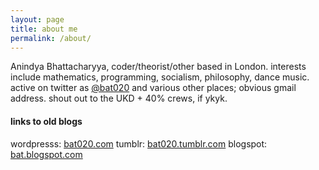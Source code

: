```yaml
---
layout: page
title: about me
permalink: /about/
---
```


Anindya Bhattacharyya, coder/theorist/other based in London. interests include mathematics, programming, socialism, philosophy, dance music. active on twitter as [@bat020](https://twitter.com/bat020) and various other places; obvious gmail address. shout out to the UKD + 40% crews, if ykyk.

#### links to old blogs

wordpresss: [bat020.com](https://bat020.com/) 
tumblr: [bat020.tumblr.com](https://bat020.tumblr,com/) 
blogspot: [bat.blogspot.com](https://bat.blogspot.com/) 
